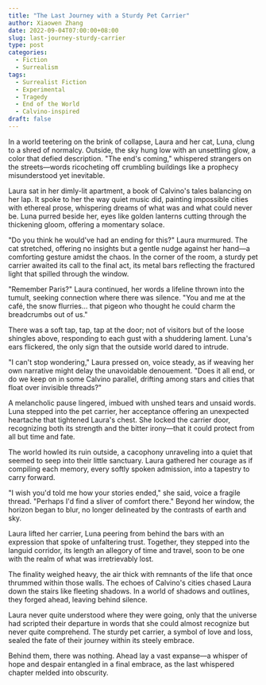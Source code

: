 ```yaml
---
title: "The Last Journey with a Sturdy Pet Carrier"
author: Xiaowen Zhang
date: 2022-09-04T07:00:00+08:00
slug: last-journey-sturdy-carrier
type: post
categories:
  - Fiction
  - Surrealism
tags:
  - Surrealist Fiction
  - Experimental
  - Tragedy
  - End of the World
  - Calvino-inspired
draft: false
---
```


In a world teetering on the brink of collapse, Laura and her cat, Luna, clung to a shred of normalcy. Outside, the sky hung low with an unsettling glow, a color that defied description. "The end's coming," whispered strangers on the streets—words ricocheting off crumbling buildings like a prophecy misunderstood yet inevitable.

Laura sat in her dimly-lit apartment, a book of Calvino's tales balancing on her lap. It spoke to her the way quiet music did, painting impossible cities with ethereal prose, whispering dreams of what was and what could never be. Luna purred beside her, eyes like golden lanterns cutting through the thickening gloom, offering a momentary solace.

"Do you think he would've had an ending for this?" Laura murmured. The cat stretched, offering no insights but a gentle nudge against her hand—a comforting gesture amidst the chaos. In the corner of the room, a sturdy pet carrier awaited its call to the final act, its metal bars reflecting the fractured light that spilled through the window.

"Remember Paris?" Laura continued, her words a lifeline thrown into the tumult, seeking connection where there was silence. "You and me at the café, the snow flurries... that pigeon who thought he could charm the breadcrumbs out of us."

There was a soft tap, tap, tap at the door; not of visitors but of the loose shingles above, responding to each gust with a shuddering lament. Luna's ears flickered, the only sign that the outside world dared to intrude.

"I can't stop wondering," Laura pressed on, voice steady, as if weaving her own narrative might delay the unavoidable denouement. "Does it all end, or do we keep on in some Calvino parallel, drifting among stars and cities that float over invisible threads?"

A melancholic pause lingered, imbued with unshed tears and unsaid words. Luna stepped into the pet carrier, her acceptance offering an unexpected heartache that tightened Laura's chest. She locked the carrier door, recognizing both its strength and the bitter irony—that it could protect from all but time and fate.

The world howled its ruin outside, a cacophony unraveling into a quiet that seemed to seep into their little sanctuary. Laura gathered her courage as if compiling each memory, every softly spoken admission, into a tapestry to carry forward.

"I wish you'd told me how your stories ended," she said, voice a fragile thread. "Perhaps I'd find a sliver of comfort there." Beyond her window, the horizon began to blur, no longer delineated by the contrasts of earth and sky.

Laura lifted her carrier, Luna peering from behind the bars with an expression that spoke of unfaltering trust. Together, they stepped into the languid corridor, its length an allegory of time and travel, soon to be one with the realm of what was irretrievably lost.

The finality weighed heavy, the air thick with remnants of the life that once thrummed within those walls. The echoes of Calvino's cities chased Laura down the stairs like fleeting shadows. In a world of shadows and outlines, they forged ahead, leaving behind silence.

Laura never quite understood where they were going, only that the universe had scripted their departure in words that she could almost recognize but never quite comprehend. The sturdy pet carrier, a symbol of love and loss, sealed the fate of their journey within its steely embrace.

Behind them, there was nothing. Ahead lay a vast expanse—a whisper of hope and despair entangled in a final embrace, as the last whispered chapter melded into obscurity.